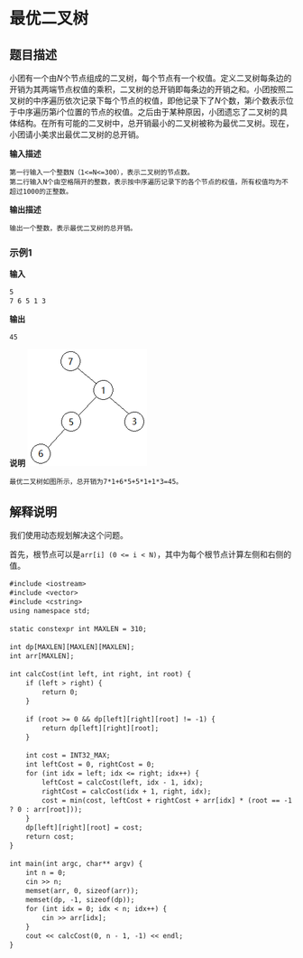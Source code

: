 # 最优二叉树

## 题目描述

小团有一个由$N$个节点组成的二叉树，每个节点有一个权值。定义二叉树每条边的开销为其两端节点权值的乘积，二叉树的总开销即每条边的开销之和。小团按照二叉树的中序遍历依次记录下每个节点的权值，即他记录下了$N$个数，第$i$个数表示位于中序遍历第$i$个位置的节点的权值。之后由于某种原因，小团遗忘了二叉树的具体结构。在所有可能的二叉树中，总开销最小的二叉树被称为最优二叉树。现在，小团请小美求出最优二叉树的总开销。

**输入描述**
```
第一行输入一个整数N（1<=N<=300），表示二叉树的节点数。
第二行输入N个由空格隔开的整数，表示按中序遍历记录下的各个节点的权值，所有权值均为不超过1000的正整数。
```

**输出描述**
```
输出一个整数，表示最优二叉树的总开销。
```

### 示例1

**输入**
```
5
7 6 5 1 3
```

**输出**
```
45
```

**说明**
![最优二叉树](images/binary_tree.png)
```
最优二叉树如图所示，总开销为7*1+6*5+5*1+1*3=45。
```

## 解释说明

我们使用动态规划解决这个问题。

首先，根节点可以是```arr[i] (0 <= i < N)```，其中为每个根节点计算左侧和右侧的值。

```
#include <iostream>
#include <vector>
#include <cstring>
using namespace std;

static constexpr int MAXLEN = 310;

int dp[MAXLEN][MAXLEN][MAXLEN];
int arr[MAXLEN];

int calcCost(int left, int right, int root) {
    if (left > right) {
        return 0;
    }

    if (root >= 0 && dp[left][right][root] != -1) {
        return dp[left][right][root];
    }

    int cost = INT32_MAX;
    int leftCost = 0, rightCost = 0;
    for (int idx = left; idx <= right; idx++) {
        leftCost = calcCost(left, idx - 1, idx);
        rightCost = calcCost(idx + 1, right, idx);
        cost = min(cost, leftCost + rightCost + arr[idx] * (root == -1 ? 0 : arr[root]));
    }
    dp[left][right][root] = cost;
    return cost;
}

int main(int argc, char** argv) {
    int n = 0;
    cin >> n;
    memset(arr, 0, sizeof(arr));
    memset(dp, -1, sizeof(dp));
    for (int idx = 0; idx < n; idx++) {
        cin >> arr[idx];
    }
    cout << calcCost(0, n - 1, -1) << endl;
}
```